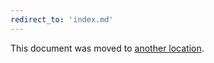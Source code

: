 ```yaml
---
redirect_to: 'index.md'
---
```


This document was moved to [another location](index.md#getting-started).

<!-- This redirect file can be deleted February 1, 2021, or later. -->
<!-- Before deletion, see: https://docs.gitlab.com/ee/development/documentation/#move-or-rename-a-page -->
